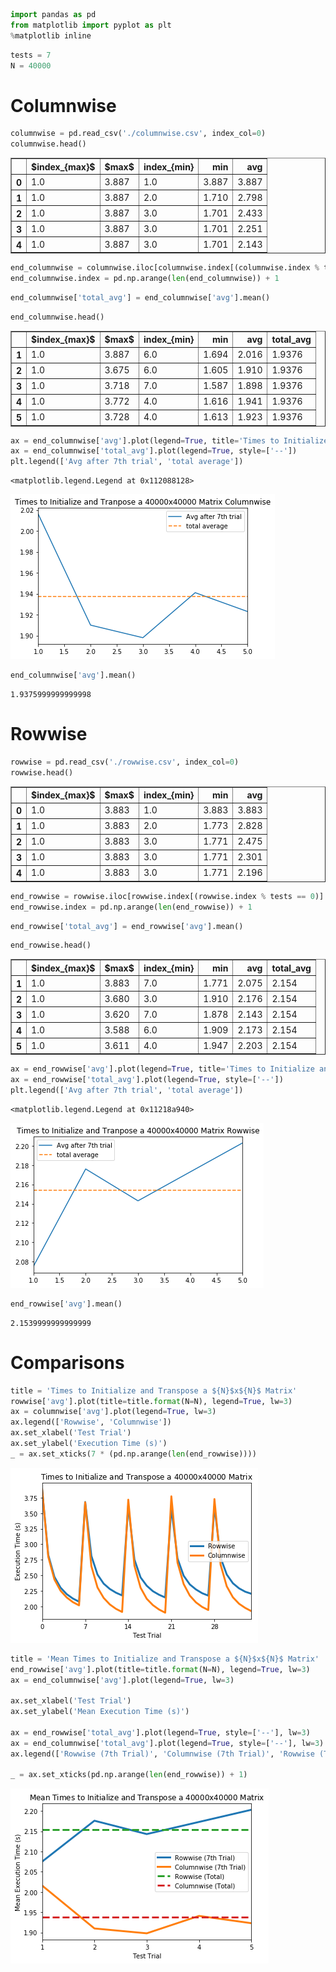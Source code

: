 

```python
import pandas as pd
from matplotlib import pyplot as plt
%matplotlib inline
```


```python
tests = 7
N = 40000
```

# Columnwise 


```python
columnwise = pd.read_csv('./columnwise.csv', index_col=0)
columnwise.head()
```




<div>
<style>
    .dataframe thead tr:only-child th {
        text-align: right;
    }

    .dataframe thead th {
        text-align: left;
    }

    .dataframe tbody tr th {
        vertical-align: top;
    }
</style>
<table border="1" class="dataframe">
  <thead>
    <tr style="text-align: right;">
      <th></th>
      <th>$index_{max}$</th>
      <th>$max$</th>
      <th>index_{min}</th>
      <th>min</th>
      <th>avg</th>
    </tr>
  </thead>
  <tbody>
    <tr>
      <th>0</th>
      <td>1.0</td>
      <td>3.887</td>
      <td>1.0</td>
      <td>3.887</td>
      <td>3.887</td>
    </tr>
    <tr>
      <th>1</th>
      <td>1.0</td>
      <td>3.887</td>
      <td>2.0</td>
      <td>1.710</td>
      <td>2.798</td>
    </tr>
    <tr>
      <th>2</th>
      <td>1.0</td>
      <td>3.887</td>
      <td>3.0</td>
      <td>1.701</td>
      <td>2.433</td>
    </tr>
    <tr>
      <th>3</th>
      <td>1.0</td>
      <td>3.887</td>
      <td>3.0</td>
      <td>1.701</td>
      <td>2.251</td>
    </tr>
    <tr>
      <th>4</th>
      <td>1.0</td>
      <td>3.887</td>
      <td>3.0</td>
      <td>1.701</td>
      <td>2.143</td>
    </tr>
  </tbody>
</table>
</div>




```python
end_columnwise = columnwise.iloc[columnwise.index[(columnwise.index % tests == 0)] - 1].sort_index()
end_columnwise.index = pd.np.arange(len(end_columnwise)) + 1
```


```python
end_columnwise['total_avg'] = end_columnwise['avg'].mean()
```


```python
end_columnwise.head()
```




<div>
<style>
    .dataframe thead tr:only-child th {
        text-align: right;
    }

    .dataframe thead th {
        text-align: left;
    }

    .dataframe tbody tr th {
        vertical-align: top;
    }
</style>
<table border="1" class="dataframe">
  <thead>
    <tr style="text-align: right;">
      <th></th>
      <th>$index_{max}$</th>
      <th>$max$</th>
      <th>index_{min}</th>
      <th>min</th>
      <th>avg</th>
      <th>total_avg</th>
    </tr>
  </thead>
  <tbody>
    <tr>
      <th>1</th>
      <td>1.0</td>
      <td>3.887</td>
      <td>6.0</td>
      <td>1.694</td>
      <td>2.016</td>
      <td>1.9376</td>
    </tr>
    <tr>
      <th>2</th>
      <td>1.0</td>
      <td>3.675</td>
      <td>6.0</td>
      <td>1.605</td>
      <td>1.910</td>
      <td>1.9376</td>
    </tr>
    <tr>
      <th>3</th>
      <td>1.0</td>
      <td>3.718</td>
      <td>7.0</td>
      <td>1.587</td>
      <td>1.898</td>
      <td>1.9376</td>
    </tr>
    <tr>
      <th>4</th>
      <td>1.0</td>
      <td>3.772</td>
      <td>4.0</td>
      <td>1.616</td>
      <td>1.941</td>
      <td>1.9376</td>
    </tr>
    <tr>
      <th>5</th>
      <td>1.0</td>
      <td>3.728</td>
      <td>4.0</td>
      <td>1.613</td>
      <td>1.923</td>
      <td>1.9376</td>
    </tr>
  </tbody>
</table>
</div>




```python
ax = end_columnwise['avg'].plot(legend=True, title='Times to Initialize and Tranpose a 40000x40000 Matrix Columnwise')
ax = end_columnwise['total_avg'].plot(legend=True, style=['--'])
plt.legend(['Avg after 7th trial', 'total average'])
```




    <matplotlib.legend.Legend at 0x112088128>




![png](output_7_1.png)



```python
end_columnwise['avg'].mean()
```




    1.9375999999999998



# Rowwise 


```python
rowwise = pd.read_csv('./rowwise.csv', index_col=0)
rowwise.head()
```




<div>
<style>
    .dataframe thead tr:only-child th {
        text-align: right;
    }

    .dataframe thead th {
        text-align: left;
    }

    .dataframe tbody tr th {
        vertical-align: top;
    }
</style>
<table border="1" class="dataframe">
  <thead>
    <tr style="text-align: right;">
      <th></th>
      <th>$index_{max}$</th>
      <th>$max$</th>
      <th>index_{min}</th>
      <th>min</th>
      <th>avg</th>
    </tr>
  </thead>
  <tbody>
    <tr>
      <th>0</th>
      <td>1.0</td>
      <td>3.883</td>
      <td>1.0</td>
      <td>3.883</td>
      <td>3.883</td>
    </tr>
    <tr>
      <th>1</th>
      <td>1.0</td>
      <td>3.883</td>
      <td>2.0</td>
      <td>1.773</td>
      <td>2.828</td>
    </tr>
    <tr>
      <th>2</th>
      <td>1.0</td>
      <td>3.883</td>
      <td>3.0</td>
      <td>1.771</td>
      <td>2.475</td>
    </tr>
    <tr>
      <th>3</th>
      <td>1.0</td>
      <td>3.883</td>
      <td>3.0</td>
      <td>1.771</td>
      <td>2.301</td>
    </tr>
    <tr>
      <th>4</th>
      <td>1.0</td>
      <td>3.883</td>
      <td>3.0</td>
      <td>1.771</td>
      <td>2.196</td>
    </tr>
  </tbody>
</table>
</div>




```python
end_rowwise = rowwise.iloc[rowwise.index[(rowwise.index % tests == 0)] - 1].sort_index()
end_rowwise.index = pd.np.arange(len(end_rowwise)) + 1
```


```python
end_rowwise['total_avg'] = end_rowwise['avg'].mean()
```


```python
end_rowwise.head()
```




<div>
<style>
    .dataframe thead tr:only-child th {
        text-align: right;
    }

    .dataframe thead th {
        text-align: left;
    }

    .dataframe tbody tr th {
        vertical-align: top;
    }
</style>
<table border="1" class="dataframe">
  <thead>
    <tr style="text-align: right;">
      <th></th>
      <th>$index_{max}$</th>
      <th>$max$</th>
      <th>index_{min}</th>
      <th>min</th>
      <th>avg</th>
      <th>total_avg</th>
    </tr>
  </thead>
  <tbody>
    <tr>
      <th>1</th>
      <td>1.0</td>
      <td>3.883</td>
      <td>7.0</td>
      <td>1.771</td>
      <td>2.075</td>
      <td>2.154</td>
    </tr>
    <tr>
      <th>2</th>
      <td>1.0</td>
      <td>3.680</td>
      <td>3.0</td>
      <td>1.910</td>
      <td>2.176</td>
      <td>2.154</td>
    </tr>
    <tr>
      <th>3</th>
      <td>1.0</td>
      <td>3.620</td>
      <td>7.0</td>
      <td>1.878</td>
      <td>2.143</td>
      <td>2.154</td>
    </tr>
    <tr>
      <th>4</th>
      <td>1.0</td>
      <td>3.588</td>
      <td>6.0</td>
      <td>1.909</td>
      <td>2.173</td>
      <td>2.154</td>
    </tr>
    <tr>
      <th>5</th>
      <td>1.0</td>
      <td>3.611</td>
      <td>4.0</td>
      <td>1.947</td>
      <td>2.203</td>
      <td>2.154</td>
    </tr>
  </tbody>
</table>
</div>




```python
ax = end_rowwise['avg'].plot(legend=True, title='Times to Initialize and Tranpose a 40000x40000 Matrix Rowwise')
ax = end_rowwise['total_avg'].plot(legend=True, style=['--'])
plt.legend(['Avg after 7th trial', 'total average'])
```




    <matplotlib.legend.Legend at 0x11218a940>




![png](output_14_1.png)



```python
end_rowwise['avg'].mean()
```




    2.1539999999999999



# Comparisons


```python
title = 'Times to Initialize and Transpose a ${N}$x${N}$ Matrix'
rowwise['avg'].plot(title=title.format(N=N), legend=True, lw=3)
ax = columnwise['avg'].plot(legend=True, lw=3)
ax.legend(['Rowwise', 'Columnwise'])
ax.set_xlabel('Test Trial')
ax.set_ylabel('Execution Time (s)')
_ = ax.set_xticks(7 * (pd.np.arange(len(end_rowwise))))
```


![png](output_17_0.png)



```python
title = 'Mean Times to Initialize and Transpose a ${N}$x${N}$ Matrix'
end_rowwise['avg'].plot(title=title.format(N=N), legend=True, lw=3)
ax = end_columnwise['avg'].plot(legend=True, lw=3)

ax.set_xlabel('Test Trial')
ax.set_ylabel('Mean Execution Time (s)')

ax = end_rowwise['total_avg'].plot(legend=True, style=['--'], lw=3)
ax = end_columnwise['total_avg'].plot(legend=True, style=['--'], lw=3)
ax.legend(['Rowwise (7th Trial)', 'Columnwise (7th Trial)', 'Rowwise (Total)', 'Columnwise (Total)'])

_ = ax.set_xticks(pd.np.arange(len(end_rowwise)) + 1)
```


![png](output_18_0.png)


 
